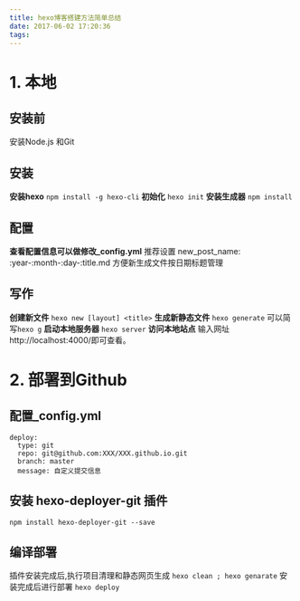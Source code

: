 ```yaml
---
title: hexo博客搭建方法简单总结
date: 2017-06-02 17:20:36
tags:
---
```


# 1. 本地

## 安装前
安装Node.js 和Git
## 安装
**安装hexo**
`npm install -g hexo-cli`
**初始化**
`hexo init`
**安装生成器**
`npm install`
## 配置
**查看配置信息可以做修改_config.yml** 
推荐设置 new_post_name: :year-:month-:day-:title.md 方便新生成文件按日期标题管理
## 写作
**创建新文件**
`hexo new [layout] <title>`
**生成新静态文件**
`hexo generate` 可以简写`hexo g`
**启动本地服务器**
`hexo server`
**访问本地站点**
输入网址http://localhost:4000/即可查看。

# 2. 部署到Github

## 配置_config.yml
```
deploy:
  type: git
  repo: git@github.com:XXX/XXX.github.io.git
  branch: master
  message: 自定义提交信息
```
## 安装 hexo-deployer-git 插件
`npm install hexo-deployer-git --save`
## 编译部署
插件安装完成后,执行项目清理和静态网页生成
`hexo clean ; hexo genarate`
安装完成后进行部署
`hexo deploy`










